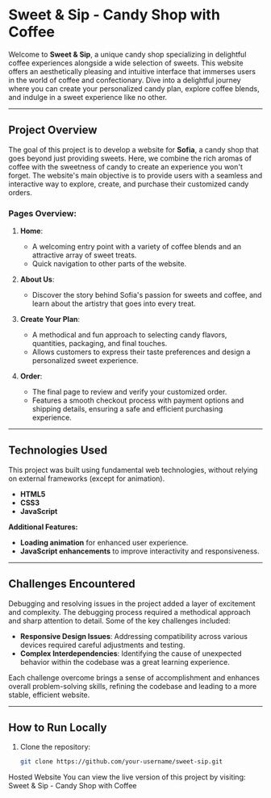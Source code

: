 # **Sweet & Sip - Candy Shop with Coffee**

Welcome to **Sweet & Sip**, a unique candy shop specializing in delightful coffee experiences alongside a wide selection of sweets. This website offers an aesthetically pleasing and intuitive interface that immerses users in the world of coffee and confectionary. Dive into a delightful journey where you can create your personalized candy plan, explore coffee blends, and indulge in a sweet experience like no other.

---

## **Project Overview**

The goal of this project is to develop a website for **Sofia**, a candy shop that goes beyond just providing sweets. Here, we combine the rich aromas of coffee with the sweetness of candy to create an experience you won't forget. The website's main objective is to provide users with a seamless and interactive way to explore, create, and purchase their customized candy orders.

### **Pages Overview**:

1. **Home**:
   - A welcoming entry point with a variety of coffee blends and an attractive array of sweet treats.
   - Quick navigation to other parts of the website.

2. **About Us**:
   - Discover the story behind Sofia's passion for sweets and coffee, and learn about the artistry that goes into every treat.

3. **Create Your Plan**:
   - A methodical and fun approach to selecting candy flavors, quantities, packaging, and final touches.
   - Allows customers to express their taste preferences and design a personalized sweet experience.

4. **Order**:
   - The final page to review and verify your customized order.
   - Features a smooth checkout process with payment options and shipping details, ensuring a safe and efficient purchasing experience.

---

## **Technologies Used**

This project was built using fundamental web technologies, without relying on external frameworks (except for animation).

- **HTML5**
- **CSS3**
- **JavaScript**
  
**Additional Features:**
- **Loading animation** for enhanced user experience.
- **JavaScript enhancements** to improve interactivity and responsiveness.
  
---

## **Challenges Encountered**

Debugging and resolving issues in the project added a layer of excitement and complexity. The debugging process required a methodical approach and sharp attention to detail. Some of the key challenges included:

- **Responsive Design Issues**: Addressing compatibility across various devices required careful adjustments and testing.
- **Complex Interdependencies**: Identifying the cause of unexpected behavior within the codebase was a great learning experience.

Each challenge overcome brings a sense of accomplishment and enhances overall problem-solving skills, refining the codebase and leading to a more stable, efficient website.

---

## **How to Run Locally**

1. Clone the repository:
   ```bash
   git clone https://github.com/your-username/sweet-sip.git
Hosted Website
You can view the live version of this project by visiting:
Sweet & Sip - Candy Shop with Coffee
